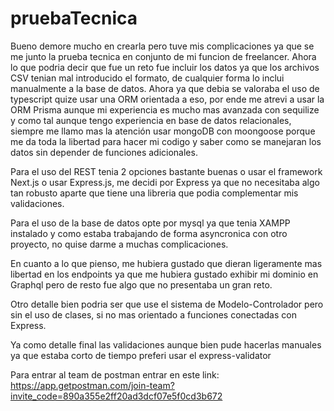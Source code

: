 # pruebaTecnica

Bueno demore mucho en crearla pero tuve mis complicaciones ya que se me junto la prueba tecnica en conjunto de mi funcion de freelancer.
Ahora lo que podria decir que fue un reto fue incluir los datos ya que los archivos CSV tenian mal introducido el formato, de cualquier forma lo inclui 
manualmente a la base de datos. Ahora ya que debia se valoraba el uso de typescript quize usar una ORM orientada a eso, por ende me atrevi a usar 
la ORM Prisma aunque mi experiencia es mucho mas avanzada con sequilize y como tal aunque tengo experiencia en base de datos relacionales, siempre me 
llamo mas la atención usar mongoDB con moongoose porque me da toda la libertad para hacer mi codigo y saber como se manejaran los datos sin depender
de funciones adicionales.

Para el uso del REST tenia 2 opciones bastante buenas o usar el framework Next.js o usar Express.js, me decidi por Express ya que no necesitaba algo tan 
robusto aparte que tiene una libreria que podia complementar mis validaciones.

Para el uso de la base de datos opte por mysql ya que tenia XAMPP instalado y como estaba trabajando de forma asyncronica con otro proyecto, no quise 
darme a muchas complicaciones.

En cuanto a lo que pienso, me hubiera gustado que dieran ligeramente mas libertad en los endpoints ya que me hubiera gustado exhibir mi dominio en Graphql
pero de resto fue algo que no presentaba un gran reto.

Otro detalle bien podria ser que use el sistema de Modelo-Controlador pero sin el uso de clases, si no mas orientado a funciones conectadas con Express.

Ya como detalle final las validaciones aunque bien pude hacerlas manuales ya que estaba corto de tiempo preferi usar el express-validator

Para entrar al team de postman entrar en este link: https://app.getpostman.com/join-team?invite_code=890a355e2ff20ad3dcf07e5f0cd3b672